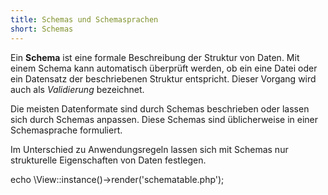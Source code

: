 ```yaml
---
title: Schemas und Schemasprachen
short: Schemas
---
```


Ein **Schema** ist eine formale Beschreibung der Struktur von Daten. Mit einem
Schema kann automatisch überprüft werden, ob ein eine Datei oder ein Datensatz
der beschriebenen Struktur entspricht. Dieser Vorgang wird auch als
*Validierung* bezeichnet.

Die meisten Datenformate sind durch Schemas beschrieben oder lassen sich durch
Schemas anpassen. Diese Schemas sind üblicherweise in einer Schemasprache
formuliert.

Im Unterschied zu Anwendungsregeln lassen sich mit Schemas nur strukturelle
Eigenschaften von Daten festlegen.

<php>
echo \View::instance()->render('schematable.php');
</php>

